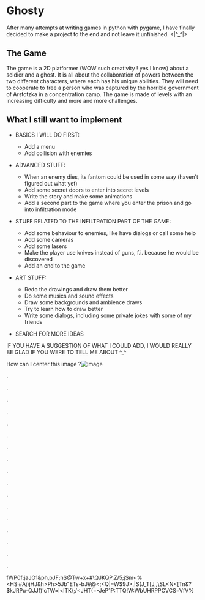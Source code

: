 # Ghosty
After many attempts at writing games in python with pygame, I have finally decided to make a project to the end and not leave it unfinished. <|^_^|>

## The Game
The game is a 2D platformer (WOW such creativity ! yes I know) about a soldier and a ghost. It is all about the collaboration of powers between the two different characters, where each has his unique 
abilities. They will need to cooperate to free a person who was captured by the horrible government of Arstotzka in a concentration camp. The game is made of levels with an increasing difficulty and more and more challenges.

## What I still want to implement
- BASICS I WILL DO FIRST:
    - Add a menu
    - Add collision with enemies

- ADVANCED STUFF:
    - When an enemy dies, its fantom could be used in some way (haven't figured out what yet)
    - Add some secret doors to enter into secret levels
    - Write the story and make some animations
    - Add a second part to the game where you enter the prison and go into infiltration mode

- STUFF RELATED TO THE INFILTRATION PART OF THE GAME:
    - Add some behaviour to enemies, like have dialogs or call some help
    - Add some cameras
    - Add some lasers
    - Make the player use knives instead of guns, f.i. because he would be discovered
    - Add an end to the game

- ART STUFF:
    - Redo the drawings and draw them better
    - Do some musics and sound effects
    - Draw some backgrounds and ambience draws
    - Try to learn how to draw better
    - Write some dialogs, including some private jokes with some of my friends

- SEARCH FOR MORE IDEAS

IF YOU HAVE A SUGGESTION OF WHAT I COULD ADD, I WOULD REALLY BE GLAD IF YOU WERE TO TELL ME ABOUT ^_^

How can I center this image ?![image](https://user-images.githubusercontent.com/72351629/139261718-a36a3f47-e6ad-48eb-8a52-d0aaba448ee5.png) 

.

.

.

.

.

.

.

.

.

.

.

.

.

.

.

.

.

fWP0f;jaJO1&ph,pJF;hS@Tw+x+#\QJKQP,Z/5;jSm<%<HSi#Aj)jHJ&h>Ph>5Jb"ETs-bJ#@<;<Q|=W$9J>,|S(J_T[J,,\SL<N<[Tn&?$kJRPu-QJJf)'cTW=l<lTK/;/<JHT(=-JeP1P:TTQ!W:WbUHRPPCVCS=VfV%
